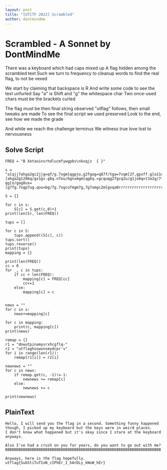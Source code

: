 ```yaml
---
layout: post
title: "[UTCTF 2022] Scrambled"
author: dontmindme
---
```


# Scrambled - A Sonnet by DontMindMe

There was a keyboard which had caps mixed up
A flag hidden among the scrambled text
Such we turn to frequency to cleanup 
words to find the real flag, to not be vexed

We start by claiming that backspace is R
And write some code to see the text unfurled
Say "a" is Shift and "g" the whitespace char
Two once-used chars must be the brackets curled

The flag must be then final string observed
"utflag" follows, then small tweaks are made
To see the final script we used preserved
Look to the end, see how we made the grade

And while we reach the challenge terminus
We witness true love lost to nervousness

## Solve Script

```
FREQ = "B Xetaoinsrhdlucmfywgpbv\nkxqjz  { }"

s = "a[qjj7ahga2gc2jjg=qf/g.7xgm[qgpjo,g2fgog=q87f/tga=7vqm[2f,gpxff.g[o11qfq/gm[7x,[ahga2g1286q/gx1gv.g6q.n7ou/bgnxmgm[qg6q.=gcquqg2fgcq2u/g1jo8q=t3a2g/7f4mg6f7cgc[omg[o11qfq/bgnxmg2m4=g76o.g=2f8qga2g=mouqgomgm[qg6q.n7ou/gof.co.=galay33aoj=7ga24-qg[o/gog8ux=[g7fg.7xgp7ug.qou=bg/7g.7xgcofmgm7g,7g7xmgc2m[gvqa0rrrrrrrrrrrrrrrrrrrrrrrrrrrrrrrrrrrrrrrrrrrrrrrrrrrrrrrrrrrrrrrrrrrrrr3aof.co.=bg[quqg2=gm[qgpjo,gai[71qpxjj.ayalgxmpjo,aza=xna=m2amxama27afa58a2a1[aqua5a2a5[aoua/aj.a56af7aca5[aqua]3"

S = {}

for c in s:
    S[c] = S.get(c,0)+1
print(len(S), len(FREQ))

tups = []

for c in S:
    tups.append((S[c], c))
tups.sort()
tups.reverse()
print(tups)
mapping = {}

print(len(FREQ))
cc = 0
for _, c in tups:
    if cc < len(FREQ):
        mapping[c] = FREQ[cc]
        cc+=1
    else:
        mapping[c] = c


news = ""
for c in s:
    news+=mapping[c]

for c in mapping:
    print(c, mapping[c])
print(news)

remap = {}
r1 = "dowutpinamysrxhcgflq-"
r2 = "utflaghiowunsmydcpr'v"
for i in range(len(r1)):
    remap[r1[i]] = r2[i]

newnews = ""
for c in news:
    if remap.get(c, -1)!=-1:
        newnews += remap[c]
    else:
        newnews += c

print(newnews)
```

## PlainText
```
Hello, I will send you the flag in a second. Something funny happened though, I picked up my keyboard but the keys were in weird places.
I don't know what happened but it's okay since I stare at the keyboard anyways.

Also I've had a crush on you for years, do you want to go out with me?BBBBBBBBBBBBBBBBBBBBBBBBBBBBBBBBBBBBBBBBBBBBBBBBBBBBBBBBBBBBBBBBBBBBBB

Anyways, here is the flag hopefully.  utflag{SubStiTuTIoN_cIPhEr_I_hArDLy_kNoW_hEr}
```
